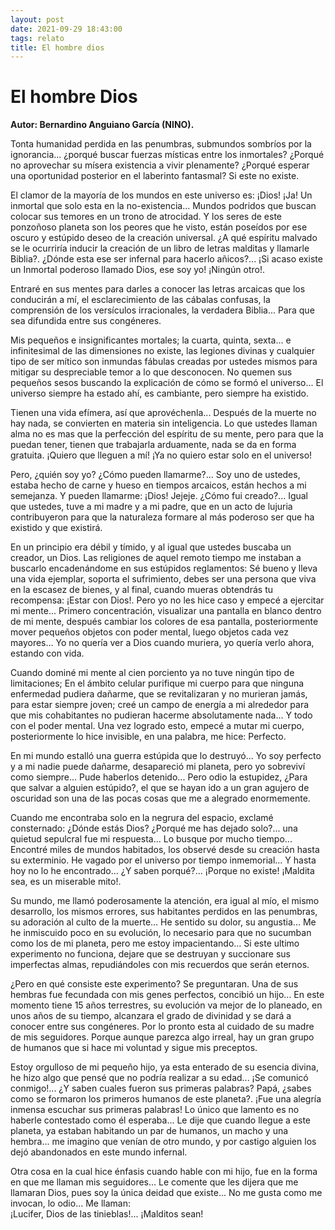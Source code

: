 ```yaml
---
layout: post
date: 2021-09-29 18:43:00
tags: relato
title: El hombre dios
---
```


# El hombre Dios

**Autor: Bernardino Anguiano García (NINO).**

Tonta humanidad perdida en las penumbras, submundos sombríos por la
ignorancia... ¿porqué buscar fuerzas místicas entre los inmortales?
¿Porqué no aprovechar su mísera existencia a vivir plenamente? ¿Porqué
esperar una oportunidad posterior en el laberinto fantasmal? Si este no
existe.

El clamor de la mayoría de los mundos en este universo es: ¡Dios! ¡Ja!
Un inmortal que solo esta en la no-existencia... Mundos podridos que
buscan colocar sus temores en un trono de atrocidad. Y los seres de
este ponzoñoso planeta son los peores que he visto, están poseídos por
ese oscuro y estúpido deseo de la creación universal. ¿A qué espíritu
malvado se le ocurriría inducir la creación de un libro de letras
malditas y llamarle Biblia?. ¿Dónde esta ese ser infernal para hacerlo
añicos?... ¡Si acaso existe un Inmortal poderoso llamado Dios, ese soy
yo! ¡Ningún otro!.

Entraré en sus mentes para darles a conocer las letras arcaicas que los
conducirán a mí, el esclarecimiento de las cábalas confusas, la
comprensión de los versículos irracionales, la verdadera Biblia... Para
que sea difundida entre sus congéneres.

Mis pequeños e insignificantes mortales; la cuarta, quinta, sexta... e
infinitesimal de las dimensiones no existe, las legiones divinas y
cualquier tipo de ser mítico son inmundas fábulas creadas por ustedes
mismos para mitigar su despreciable temor a lo que desconocen. No
quemen sus pequeños sesos buscando la explicación de cómo se formó el
universo... El universo siempre ha estado ahí, es cambiante, pero
siempre ha existido.

Tienen una vida efímera, así que aprovéchenla... Después de la muerte
no hay nada, se convierten en materia sin inteligencia. Lo que ustedes
llaman alma no es mas que la perfección del espíritu de su mente, pero
para que la puedan tener, tienen que trabajarla arduamente, nada se da
en forma gratuita. ¡Quiero que lleguen a mí! ¡Ya no quiero estar solo
en el universo!

Pero, ¿quién soy yo? ¿Cómo pueden llamarme?... Soy uno de ustedes,
estaba hecho de carne y hueso en tiempos arcaicos, están hechos a mi
semejanza. Y pueden llamarme: ¡Dios! Jejeje. ¿Cómo fui creado?... Igual
que ustedes, tuve a mi madre y a mi padre, que en un acto de lujuria
contribuyeron para que la naturaleza formare al más poderoso ser que ha
existido y que existirá.

En un principio era débil y tímido, y al igual que ustedes buscaba un
creador, un Dios. Las religiones de aquel remoto tiempo me instaban a
buscarlo encadenándome en sus estúpidos reglamentos: Sé bueno y lleva
una vida ejemplar, soporta el sufrimiento, debes ser una persona que
viva en la escasez de bienes, y al final, cuando mueras obtendrás tu
recompensa: ¡Estar con Dios!. Pero yo no les hice caso y empecé a
ejercitar mi mente... Primero concentración, visualizar una pantalla en
blanco dentro de mi mente, después cambiar los colores de esa pantalla,
posteriormente mover pequeños objetos con poder mental, luego objetos
cada vez mayores... Yo no quería ver a Dios cuando muriera, yo quería
verlo ahora, estando con vida.

Cuando dominé mi mente al cien porciento ya no tuve ningún tipo de
limitaciones; En el ámbito celular purifique mi cuerpo para que ninguna
enfermedad pudiera dañarme, que se revitalizaran y no murieran jamás,
para estar siempre joven; creé un campo de energía a mi alrededor para
que mis cohabitantes no pudieran hacerme absolutamente nada... Y todo
con el poder mental. Una vez logrado esto, empecé a mutar mi cuerpo,
posteriormente lo hice invisible, en una palabra, me hice: Perfecto.

En mi mundo estalló una guerra estúpida que lo destruyó... Yo soy
perfecto y a mi nadie puede dañarme, desapareció mi planeta, pero yo
sobreviví como siempre... Pude haberlos detenido... Pero odio la
estupidez, ¿Para que salvar a alguien estúpido?, el que se hayan ido a
un gran agujero de oscuridad son una de las pocas cosas que me a
alegrado enormemente.

Cuando me encontraba solo en la negrura del espacio, exclamé
consternado: ¿Dónde estás Dios? ¿Porqué me has dejado solo?... una
quietud sepulcral fue mi respuesta... Lo busque por mucho tiempo...
Encontré miles de mundos habitados, los observé desde su creación hasta
su exterminio. He vagado por el universo por tiempo inmemorial... Y
hasta hoy no lo he encontrado... ¿Y saben porqué?... ¡Porque no existe!
¡Maldita sea, es un miserable mito!.

Su mundo, me llamó poderosamente la atención, era igual al mío, el
mismo desarrollo, los mismos errores, sus habitantes perdidos en las
penumbras, su adoración al culto de la muerte... He sentido su dolor,
su angustia... Me he inmiscuido poco en su evolución, lo necesario para
que no sucumban como los de mi planeta, pero me estoy impacientando...
Si este ultimo experimento no funciona, dejare que se destruyan y
succionare sus imperfectas almas, repudiándoles con mis recuerdos que
serán eternos.

¿Pero en qué consiste este experimento? Se preguntaran. Una de sus
hembras fue fecundada con mis genes perfectos, concibió un hijo... En
este momento tiene 15 años terrestres, su evolución va mejor de lo
planeado, en unos años de su tiempo, alcanzara el grado de divinidad y
se dará a conocer entre sus congéneres. Por lo pronto esta al cuidado
de su madre de mis seguidores. Porque aunque parezca algo irreal, hay
un gran grupo de humanos que si hace mi voluntad y sigue mis preceptos.

Estoy orgulloso de mi pequeño hijo, ya esta enterado de su esencia
divina, he hizo algo que pensé que no podría realizar a su edad... ¡Se
comunicó conmigo!... ¿Y saben cuales fueron sus primeras palabras?
Papá, ¿sabes como se formaron los primeros humanos de este planeta?.
¡Fue una alegría inmensa escuchar sus primeras palabras! Lo único que
lamento es no haberle contestado como él esperaba... Le dije que cuando
llegue a este planeta, ya estaban habitando un par de humanos, un macho
y una hembra... me imagino que venían de otro mundo, y por castigo
alguien los dejó abandonados en este mundo infernal.

Otra cosa en la cual hice énfasis cuando hable con mi hijo, fue en la
forma en que me llaman mis seguidores... Le comente que les dijera que
me llamaran Dios, pues soy la única deidad que existe... No me gusta
como me invocan, lo odio... Me llaman:  
¡Lucifer, Dios de las tinieblas!... ¡Malditos sean!
